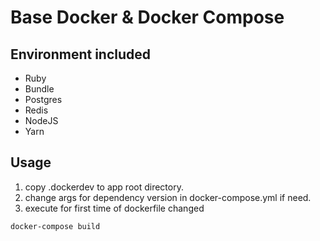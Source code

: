 # Base Docker & Docker Compose

## Environment included
- Ruby
- Bundle
- Postgres
- Redis
- NodeJS
- Yarn

## Usage
1. copy .dockerdev to app root directory.
2. change args for dependency version in docker-compose.yml if need. 
2. execute for first time of dockerfile changed

```bash
docker-compose build
``` 

